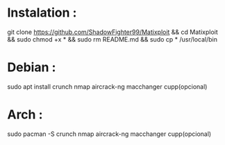 # Instalation :
git clone https://github.com/ShadowFighter99/Matixploit && cd Matixploit &&  sudo chmod +x * && sudo rm README.md && sudo cp * /usr/local/bin 

# Debian : 

sudo apt install  crunch nmap aircrack-ng macchanger cupp(opcional)

# Arch :

sudo pacman -S  crunch nmap aircrack-ng macchanger cupp(opcional)

